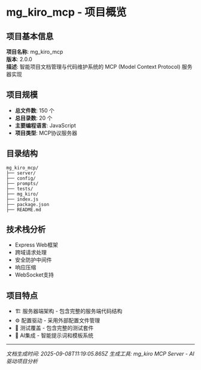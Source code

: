 # mg_kiro_mcp - 项目概览

## 项目基本信息

**项目名称**: mg_kiro_mcp  
**版本**: 2.0.0  
**描述**: 智能项目文档管理与代码维护系统的 MCP (Model Context Protocol) 服务器实现

## 项目规模

- **总文件数**: 150 个
- **总目录数**: 20 个
- **主要编程语言**: JavaScript
- **项目类型**: MCP协议服务器

## 目录结构

```
mg_kiro_mcp/
├── server/
├── config/
├── prompts/
├── tests/
├── mg_kiro/
├── index.js
├── package.json
├── README.md

```

## 技术栈分析

- Express Web框架
- 跨域请求处理
- 安全防护中间件
- 响应压缩
- WebSocket支持

## 项目特点

- 🏗️ 服务器端架构 - 包含完整的服务端代码结构
- ⚙️ 配置驱动 - 采用外部配置文件管理
- 🧪 测试覆盖 - 包含完整的测试套件
- 🤖 AI集成 - 智能提示词和模板系统

---
*文档生成时间: 2025-09-08T11:19:05.865Z*
*生成工具: mg_kiro MCP Server - AI驱动项目分析*
